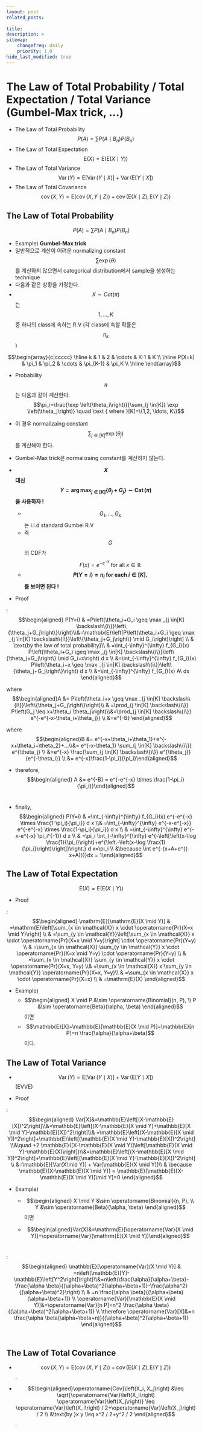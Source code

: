 ```yaml
---
layout: post
related_posts:
  _
title: 
description: >
sitemap:
    changefreq: daily
    priority: 1.0
hide_last_modified: true
---
```


# The Law of Total Probability / Total Expectation / Total Variance (Gumbel-Max trick, ...)

- The Law of Total Probability
  $$P(A)=\sum P\left(A \mid B_n\right) P\left(B_n\right)$$
- The Law of Total Expectation
  $$\mathrm{E}(X)=\mathrm{E}(\mathrm{E}(X \mid Y))$$
- The Law of Total Variance
  $$\operatorname{Var}(Y)=\mathrm{E}[\operatorname{Var}(Y \mid X)]+\operatorname{Var}(\mathrm{E}[Y \mid X])$$
- The Law of Total Covariance
  $$\operatorname{cov}(X, Y)=\mathrm{E}(\operatorname{cov}(X, Y \mid Z))+\operatorname{cov}(\mathrm{E}(X \mid Z), \mathrm{E}(Y \mid Z))$$

## The Law of Total Probability

$$P(A)=\sum P\left(A \mid B_n\right) P\left(B_n\right)$$
- Example) **Gumbel-Max trick**
- 일반적으로 계산이 어려운 normalizing constant $$\sum \exp(\theta)$$를 계산하지 않으면서 categorical distribution에서 sample을 생성하는 technique
- 다음과 같은 상황을 가정한다.
- $$X \sim Cat(\pi)$$는 $$1, ..., K$$중 하나의 class에 속하는 R.V (각 class에 속할 확률은 $$\pi_k$$)

$$\begin{array}{c|ccccc} \hline k & 1 & 2 & \cdots & K-1 & K \\ \hline P(X=k) & \pi_1 & \pi_2 & \cdots & \pi_{K-1} & \pi_K \\ \hline \end{array}$$

- Probability $$\pi$$는 다음과 같이 계산한다. $$\pi_i=\frac{\exp \left(\theta_i\right)}{\sum_{j \in[K]} \exp \left(\theta_j\right)} \quad \text { where }[K]=\{1,2, \ldots, K\}$$

- 이 경우 normalizaing constant $$\sum_{j \in[K]} \exp \left(\theta_j\right)$$를 계산해야 한다.
- Gumbel-Max trick은 normalizaing constant를 계산하지 않는다.

- **$$X$$대신 $$Y=\arg \max _{j \in[K]}\left\{\theta_j+G_j\right\} \sim \operatorname{Cat}(\pi)$$을 사용하자 !**

  - $$G_1, ..., G_k$$는 i.i.d standard Gumbel R.V
  - 즉 $$G$$의 CDF가 $$F(x)=e^{-e^{-x}} \text { for all } x \in \mathbb{R}$$
  - **$$P(Y=i)=\pi_i \text { for each } i \in[K] \text {. }$$를 보이면 된다 !**

- Proof

: $$\begin{aligned}
    P(Y=i) & =P\left(\theta_i+G_i \geq \max _{j \in[K] \backslash\{i\}}\left\{\theta_j+G_j\right\}\right)\\&=\mathbb{E}\left[P\left(\theta_i+G_i \geq \max _{j \in[K] \backslash\{i\}}\left\{\theta_j+G_j\right\} \mid G_i\right)\right] \\ & \text{by the law of total probability}\\
    & =\int_{-\infty}^{\infty} f_{G_i}(x) P\left(\theta_i+G_i \geq \max _{j \in[K] \backslash\{i\}}\left\{\theta_j+G_j\right\} \mid G_i=x\right) d x \\
    &=\int_{-\infty}^{\infty} f_{G_i}(x) P\left(\theta_i+x \geq \max _{j \in[K] \backslash\{i\}}\left\{\theta_j+G_j\right\}\right) d x \\ &=\int_{-\infty}^{\infty} f_{G_i}(x) A\ dx
    \end{aligned}$$

  where $$\begin{aligned}A &= P\left(\theta_i+x \geq \max _{j \in[K] \backslash\{i\}}\left\{\theta_j+G_j\right\}\right)\\ & =\prod_{j \in[K] \backslash\{i\}} P\left(G_j \leq x+\theta_i \theta_j\right)\\&=\prod_{j \in[K] \backslash\{i\}} e^{-e^{-x-\theta_i+\theta_j}} \\ &=e^{-B} \end{aligned}$$

  where $$\begin{aligned}B &= e^{-x+\theta_i+\theta_1}+e^{-x+\theta_i+\theta_2}+...\\&= e^{-x-\theta_1} \sum_{j \in[K] \backslash\{i\}} e^{\theta_j} \\ &=e^{-x} \frac{\sum_{j \in[K] \backslash\{i\}} e^{\theta_j}}{e^{-\theta_i}} \\ &= e^{-x}\frac{1-\pi_i}{\pi_i}\end{aligned}$$

  - therefore, $$\begin{aligned} A &= e^{-B} = e^{-e^{-x} \times \frac{1-\pi_i}{\pi_i}}\end{aligned}$$​

  - finally,  $$\begin{aligned} P(Y=i) & =\int_{-\infty}^{\infty} f_{G_i}(x) e^{-e^{-x} \times \frac{1-\pi_i}{\pi_i}} d x \\& =\int_{-\infty}^{\infty} e^{-x-e^{-x}} e^{-e^{-x} \times \frac{1-\pi_i}{\pi_i}} d x \\ & =\int_{-\infty}^{\infty} e^{-x-e^{-x} \pi_i^{-1}} d x \\ & =\pi_i \int_{-\infty}^{\infty} e^{-\left[\left(x-\log \frac{1}{\pi_i}\right)+e^{\left.-\left(x-\log \frac{1}{\pi_i}\right)\right]}\right.} d x=\pi_i \\ &\because \int e^{-(x+A+e^{(-x+A)})}dx = 1\end{aligned}$$

## The Law of Total Expectation

$$\mathrm{E}(X)=\mathrm{E}(\mathrm{E}(X \mid Y))$$
- Proof

: $$\begin{aligned}
    \mathrm{E}[\mathrm{E}(X \mid Y)] & =\mathrm{E}\left[\sum_{x \in \mathcal{X}} x \cdot \operatorname{Pr}(X=x \mid Y)\right] \\
    & =\sum_{y \in \mathcal{Y}}\left[\sum_{x \in \mathcal{X}} x \cdot \operatorname{Pr}(X=x \mid Y=y)\right] \cdot \operatorname{Pr}(Y=y) \\ & =\sum_{x \in \mathcal{X}} \sum_{y \in \mathcal{Y}} x \cdot \operatorname{Pr}(X=x \mid Y=y) \cdot \operatorname{Pr}(Y=y) \\ & =\sum_{x \in \mathcal{X}} \sum_{y \in \mathcal{Y}} x \cdot \operatorname{Pr}(X=x, Y=y) \\& =\sum_{x \in \mathcal{X}} x \sum_{y \in \mathcal{Y}} \operatorname{Pr}(X=x, Y=y)\\  & =\sum_{x \in \mathcal{X}} x \cdot \operatorname{Pr}(X=x) \\ & =\mathrm{E}(X) \end{aligned}$$

- Example)
  - $$\begin{aligned} X \mid P &\sim \operatorname{Binomial}(n, P), \\ P &\sim \operatorname{Beta}(\alpha, \beta) \end{aligned}$$이면
  - $$\mathbb{E}[X]=\mathbb{E}[\mathbb{E}(X \mid P)]=\mathbb{E}[n P]=n \frac{\alpha}{\alpha+\beta}$$이다.

## The Law of Total Variance

- $$\operatorname{Var}(Y)=\mathrm{E}[\operatorname{Var}(Y \mid X)]+\operatorname{Var}(\mathrm{E}[Y \mid X])$$ (EVVE)

- Proof

: $$\begin{aligned}
  Var[X]&=\mathbb{E}\left[(X-\mathbb{E}[X])^2\right]\\&=\mathbb{E}\left[(X-\mathbb{E}[X \mid Y]+\mathbb{E}[X \mid Y]-\mathbb{E}[X])^2\right]\\& =\mathbb{E}\left[(X-\mathbb{E}[X \mid Y])^2\right]+\mathbb{E}\left[(\mathbb{E}[X \mid Y]-\mathbb{E}[X])^2\right] \\&\quad +2 \mathbb{E}([X-\mathbb{E}(X \mid Y)]\left[\mathbb{E}(X \mid Y)-\mathbb{E}(X)\right])\\&=\mathbb{E}\left[(X-\mathbb{E}[X \mid Y])^2\right]+\mathbb{E}\left[(\mathbb{E}[X \mid Y]-\mathbb{E}[X])^2\right] \\ &=\mathbb{E}[Var(X\mid Y)] + Var[\mathbb{E}(X \mid Y)]\\ & \because \mathbb{E}[X-\mathbb{E}(X \mid Y)] = \mathbb{E}[\mathbb{E}[X-\mathbb{E}(X \mid Y)]\mid Y]=0
  \end{aligned}$$

- Example)
  - $$\begin{aligned} X \mid Y &\sim \operatorname{Binomial}(n, P), \\ Y &\sim \operatorname{Beta}(\alpha, \beta) \end{aligned}$$이면

  - $$\begin{aligned}Var(X)&=\mathrm{E}[\operatorname{Var}(X \mid Y)]+\operatorname{Var}(\mathrm{E}[X \mid Y])\end{aligned}$$​

: $$\begin{aligned}
  \mathbb{E}[\operatorname{Var}(X \mid Y)] & =n\left(\mathbb{E}[Y]-\mathbb{E}\left[Y^2\right]\right)\\&=n\left(\frac{\alpha}{\alpha+\beta}-\frac{\alpha \beta}{(\alpha+\beta)^2(\alpha+\beta+1)}-\frac{\alpha^2}{(\alpha+\beta)^2}\right) \\ & =n \frac{\alpha \beta}{(\alpha+\beta)(\alpha+\beta+1)} \\ \operatorname{Var}[\mathbb{E}(X \mid Y)]&=\operatorname{Var}[n P]=n^2 \frac{\alpha \beta}{(\alpha+\beta)^2(\alpha+\beta+1)} \\ \therefore \operatorname{Var}[X]&=n \frac{\alpha \beta(\alpha+\beta+n)}{(\alpha+\beta)^2(\alpha+\beta+1)}
  \end{aligned}$$​

## The Law of Total Covariance

- $$\operatorname{cov}(X, Y)=\mathrm{E}(\operatorname{cov}(X, Y \mid Z))+\operatorname{cov}(\mathrm{E}(X \mid Z), \mathrm{E}(Y \mid Z))$$.

- $$\begin{aligned}\operatorname{Cov}\left(X_i, X_j\right) &\leq \sqrt{\operatorname{Var}\left(X_i\right) \operatorname{Var}\left(X_j\right)} \leq \operatorname{Var}\left(X_i\right) / 2+\operatorname{Var}\left(X_j\right) / 2 \\ &\text{by }x y \leq x^2 / 2+y^2 / 2 \end{aligned}$$. 